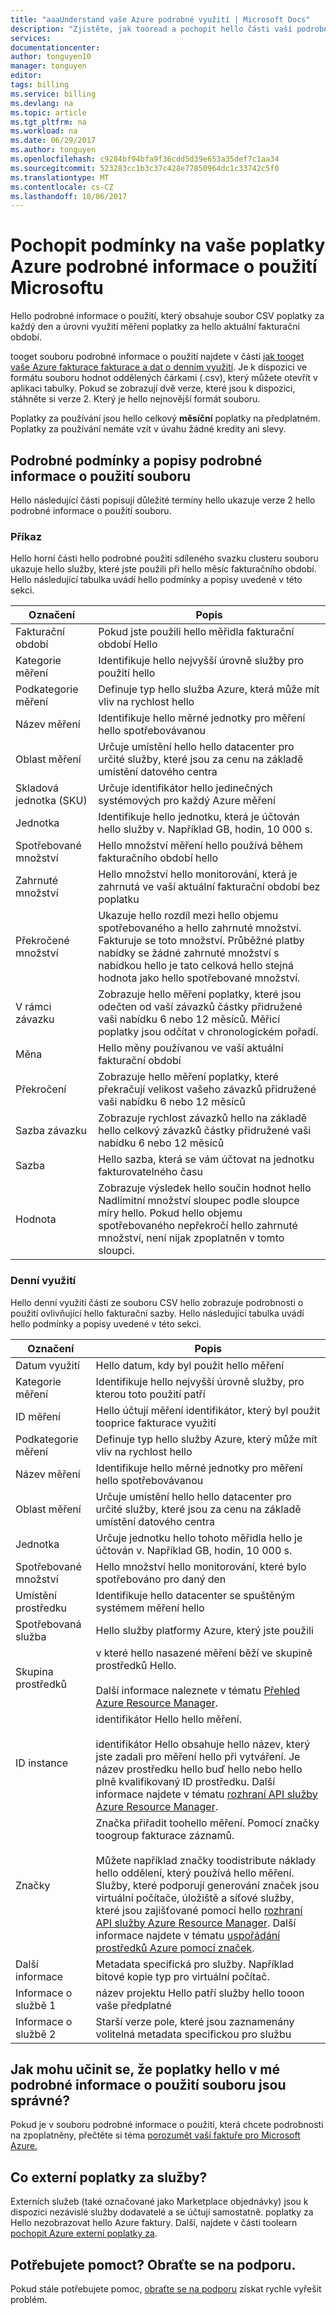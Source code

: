 ```yaml
---
title: "aaaUnderstand vaše Azure podrobné využití | Microsoft Docs"
description: "Zjistěte, jak tooread a pochopit hello části vaší podrobné informace o použití sdíleného svazku clusteru pro vaše předplatné Azure"
services: 
documentationcenter: 
author: tonguyen10
manager: tonguyen
editor: 
tags: billing
ms.service: billing
ms.devlang: na
ms.topic: article
ms.tgt_pltfrm: na
ms.workload: na
ms.date: 06/29/2017
ms.author: tonguyen
ms.openlocfilehash: c9284bf94bfa9f36cdd5d39e653a35def7c1aa34
ms.sourcegitcommit: 523283cc1b3c37c428e77850964dc1c33742c5f0
ms.translationtype: MT
ms.contentlocale: cs-CZ
ms.lasthandoff: 10/06/2017
---
```

# <a name="understand-terms-on-your-microsoft-azure-detailed-usage-charges"></a>Pochopit podmínky na vaše poplatky Azure podrobné informace o použití Microsoftu 
Hello podrobné informace o použití, který obsahuje soubor CSV poplatky za každý den a úrovni využití měření poplatky za hello aktuální fakturační období. 

tooget souboru podrobné informace o použití najdete v části [jak tooget vaše Azure fakturace fakturace a dat o denním využití](billing-download-azure-invoice-daily-usage-date.md).
Je k dispozici ve formátu souboru hodnot oddělených čárkami (.csv), který můžete otevřít v aplikaci tabulky. Pokud se zobrazují dvě verze, které jsou k dispozici, stáhněte si verze 2. Který je hello nejnovější formát souboru.

Poplatky za používání jsou hello celkový **měsíční** poplatky na předplatném. Poplatky za používání nemáte vzít v úvahu žádné kredity ani slevy.

## <a name="detailed-terms-and-descriptions-of-your-detailed-usage-file"></a>Podrobné podmínky a popisy podrobné informace o použití souboru
Hello následující části popisují důležité termíny hello ukazuje verze 2 hello podrobné informace o použití souboru.

### <a name="statement"></a>Příkaz
Hello horní části hello podrobné použití sdíleného svazku clusteru souboru ukazuje hello služby, které jste použili při hello měsíc fakturačního období. Hello následující tabulka uvádí hello podmínky a popisy uvedené v této sekci.

| Označení | Popis |
| --- | --- |
|Fakturační období |Pokud jste použili hello měřidla fakturační období Hello |
|Kategorie měření |Identifikuje hello nejvyšší úrovně služby pro použití hello |
|Podkategorie měření |Definuje typ hello služba Azure, která může mít vliv na rychlost hello |
|Název měření |Identifikuje hello měrné jednotky pro měření hello spotřebovávanou |
|Oblast měření |Určuje umístění hello hello datacenter pro určité služby, které jsou za cenu na základě umístění datového centra |
|Skladová jednotka (SKU) |Určuje identifikátor hello jedinečných systémových pro každý Azure měření |
|Jednotka |Identifikuje hello jednotku, která je účtován hello služby v. Například GB, hodin, 10 000 s. |
|Spotřebované množství |Hello množství měření hello používá během fakturačního období hello |
|Zahrnuté množství |Hello množství hello monitorování, která je zahrnutá ve vaší aktuální fakturační období bez poplatku |
|Překročené množství |Ukazuje hello rozdíl mezi hello objemu spotřebovaného a hello zahrnuté množství. Fakturuje se toto množství. Průběžné platby nabídky se žádné zahrnuté množství s nabídkou hello je tato celková hello stejná hodnota jako hello spotřebované množství. |
|V rámci závazku |Zobrazuje hello měření poplatky, které jsou odečten od vaší závazků částky přidružené vaši nabídku 6 nebo 12 měsíců. Měřicí poplatky jsou odčítat v chronologickém pořadí. |
|Měna |Hello měny používanou ve vaší aktuální fakturační období |
|Překročení |Zobrazuje hello měření poplatky, které překračují velikost vašeho závazků přidružené vaši nabídku 6 nebo 12 měsíců |
|Sazba závazku |Zobrazuje rychlost závazků hello na základě hello celkový závazků částky přidružené vaši nabídku 6 nebo 12 měsíců |
|Sazba |Hello sazba, která se vám účtovat na jednotku fakturovatelného času |
|Hodnota |Zobrazuje výsledek hello součin hodnot hello Nadlimitní množství sloupec podle sloupce míry hello. Pokud hello objemu spotřebovaného nepřekročí hello zahrnuté množství, není nijak zpoplatněn v tomto sloupci. |

### <a name="daily-usage"></a>Denní využití

Hello denní využití části ze souboru CSV hello zobrazuje podrobnosti o použití ovlivňující hello fakturační sazby. Hello následující tabulka uvádí hello podmínky a popisy uvedené v této sekci.

| Označení | Popis |
| --- | --- |
|Datum využití |Hello datum, kdy byl použit hello měření |
|Kategorie měření |Identifikuje hello nejvyšší úrovně služby, pro kterou toto použití patří |
|ID měření |Hello účtují měření identifikátor, který byl použit tooprice fakturace využití |
|Podkategorie měření |Definuje typ hello služby Azure, který může mít vliv na rychlost hello |
|Název měření |Identifikuje hello měrné jednotky pro měření hello spotřebovávanou |
|Oblast měření |Určuje umístění hello hello datacenter pro určité služby, které jsou za cenu na základě umístění datového centra |
|Jednotka |Určuje jednotku hello tohoto měřidla hello je účtován v. Například GB, hodin, 10 000 s. |
|Spotřebované množství |Hello množství hello monitorování, které bylo spotřebováno pro daný den |
|Umístění prostředku |Identifikuje hello datacenter se spuštěným systémem měření hello |
|Spotřebovaná služba |Hello služby platformy Azure, který jste použili |
|Skupina prostředků |v které hello nasazené měření běží ve skupině prostředků Hello. <br/><br/>Další informace naleznete v tématu [Přehled Azure Resource Manager](https://docs.microsoft.com/azure/azure-resource-manager/resource-group-overview). |
|ID instance | identifikátor Hello hello měření. <br/><br/> identifikátor Hello obsahuje hello název, který jste zadali pro měření hello při vytváření. Je název prostředku hello buď hello nebo hello plně kvalifikovaný ID prostředku. Další informace najdete v tématu [rozhraní API služby Azure Resource Manager](https://docs.microsoft.com/rest/api/resources/resources). |
|Značky | Značka přiřadit toohello měření. Pomocí značky toogroup fakturace záznamů.<br/><br/>Můžete například značky toodistribute náklady hello oddělení, který používá hello měření. Služby, které podporují generování značek jsou virtuální počítače, úložiště a síťové služby, které jsou zajišťované pomocí hello [rozhraní API služby Azure Resource Manager](https://docs.microsoft.com/rest/api/resources/resources). Další informace najdete v tématu [uspořádání prostředků Azure pomocí značek](http://azure.microsoft.com/updates/organize-your-azure-resources-with-tags/). |
|Další informace |Metadata specifická pro služby. Například bitové kopie typ pro virtuální počítač. |
|Informace o službě 1 |název projektu Hello patří služby hello tooon vaše předplatné |
|Informace o službě 2 |Starší verze pole, které jsou zaznamenány volitelná metadata specifickou pro službu |

## <a name="how-do-i-make-sure-that-hello-charges-in-my-detailed-usage-file-are-correct"></a>Jak mohu učinit se, že poplatky hello v mé podrobné informace o použití souboru jsou správné?
Pokud je v souboru podrobné informace o použití, která chcete podrobnosti na zpoplatněny, přečtěte si téma [porozumět vaší faktuře pro Microsoft Azure.](./billing-understand-your-bill.md)

## <a name="external"></a>Co externí poplatky za služby?
Externích služeb (také označované jako Marketplace objednávky) jsou k dispozici nezávislé služby dodavatelé a se účtují samostatně. poplatky za Hello nezobrazovat hello Azure faktury. Další, najdete v části toolearn [pochopit Azure externí poplatky za](billing-understand-your-azure-marketplace-charges.md).

## <a name="need-help-contact-support"></a>Potřebujete pomoct? Obraťte se na podporu.
Pokud stále potřebujete pomoc, [obraťte se na podporu](https://portal.azure.com/?) získat rychle vyřešit problém.
